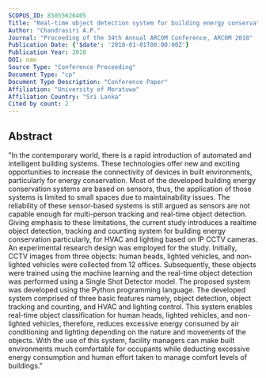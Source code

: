 ```yaml
---
SCOPUS_ID: 85055626405
Title: "Real-time object detection system for building energy conservation: An IP camera based system"
Author: "Chandrasiri A.P."
Journal: "Proceeding of the 34th Annual ARCOM Conference, ARCOM 2018"
Publication Date: {'$date': '2018-01-01T00:00:00Z'}
Publication Year: 2018
DOI: nan
Source Type: "Conference Proceeding"
Document Type: "cp"
Document Type Description: "Conference Paper"
Affiliation: "University of Moratuwa"
Affiliation Country: "Sri Lanka"
Cited by count: 2
---
```


## Abstract
"In the contemporary world, there is a rapid introduction of automated and intelligent building systems. These technologies offer new and exciting opportunities to increase the connectivity of devices in built environments, particularly for energy conservation. Most of the developed building energy conservation systems are based on sensors, thus, the application of those systems is limited to small spaces due to maintainability issues. The reliability of these sensor-based systems is still argued as sensors are not capable enough for multi-person tracking and real-time object detection. Giving emphasis to these limitations, the current study introduces a realtime object detection, tracking and counting system for building energy conservation particularly, for HVAC and lighting based on IP CCTV cameras. An experimental research design was employed for the study. Initially, CCTV images from three objects: human heads, lighted vehicles, and non-lighted vehicles were collected from 12 offices. Subsequently, these objects were trained using the machine learning and the real-time object detection was performed using a Single Shot Detector model. The proposed system was developed using the Python programming language. The developed system comprised of three basic features namely, object detection, object tracking and counting, and HVAC and lighting control. This system enables real-time object classification for human heads, lighted vehicles, and non-lighted vehicles, therefore, reduces excessive energy consumed by air conditioning and lighting depending on the nature and movements of the objects. With the use of this system, facility managers can make built environments much comfortable for occupants while deducting excessive energy consumption and human effort taken to manage comfort levels of buildings."
